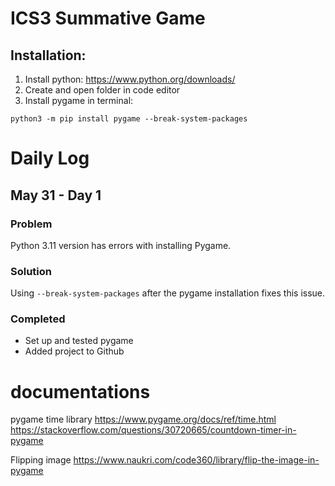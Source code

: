 # ICS3 Summative Game

## Installation:
1. Install python: https://www.python.org/downloads/
2. Create and open folder in code editor
3. Install pygame in terminal:
```console
python3 -m pip install pygame --break-system-packages
```


# Daily Log

## May 31 - Day 1

### Problem
Python 3.11 version has errors with installing Pygame. 

### Solution
Using `--break-system-packages` after the pygame installation fixes this issue.

### Completed
- Set up and tested pygame
- Added project to Github


# documentations
pygame time library
https://www.pygame.org/docs/ref/time.html
https://stackoverflow.com/questions/30720665/countdown-timer-in-pygame

Flipping image
https://www.naukri.com/code360/library/flip-the-image-in-pygame